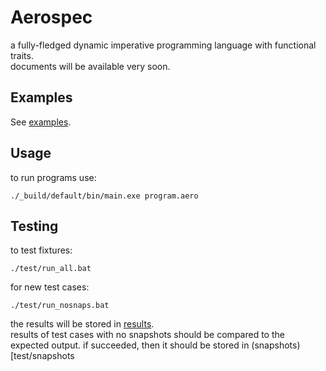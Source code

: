 # Aerospec

a fully-fledged dynamic imperative programming language with functional traits.  
documents will be available very soon.

## Examples
See [examples](examples/).

## Usage
to run programs use: 
```
./_build/default/bin/main.exe program.aero
```

## Testing
to test fixtures:
```
./test/run_all.bat
```

for new test cases:
```
./test/run_nosnaps.bat
```
the results will be stored in [results](test/results).   
results of test cases with no snapshots should be compared to the expected output. if succeeded, then it should be stored in (snapshots)[test/snapshots